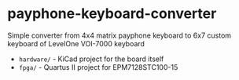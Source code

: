 # payphone-keyboard-converter

Simple converter from 4x4 matrix payphone keyboard to 6x7 custom keyboard of LevelOne VOI-7000 keyboard

- `hardware/` - KiCad project for the board itself
- `fpga/` - Quartus II project for EPM7128STC100-15